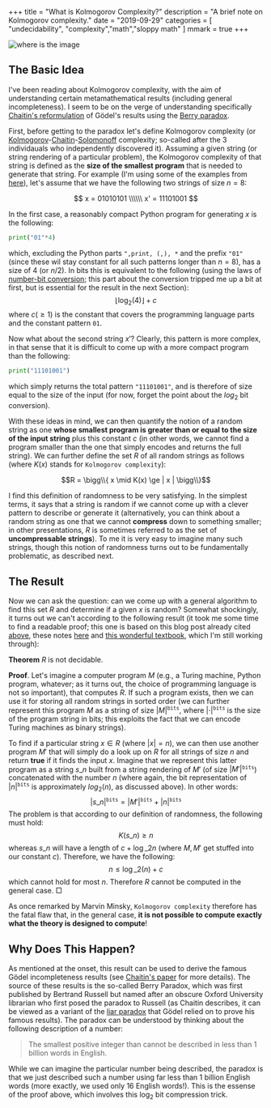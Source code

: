 +++
title = "What is Kolmogorov Complexity?"
description = "A brief note on Kolmogorov complexity."
date = "2019-09-29"
categories = [ "undecidability", "complexity","math","sloppy math" ]
mmark = true
+++

![where is the image](https://www.nlp-kyle.com/files/Kolmogorov-m.jpg)


The Basic Idea
-------------------------

I've been reading about Kolmogorov complexity, with the aim of understanding certain metamathematical results (including general incompleteness). I seem to be on the verge of understanding specifically [Chaitin's reformulation](https://arxiv.org/pdf/chao-dyn/9406002.pdf) of Gödel's results using the [Berry paradox](https://en.wikipedia.org/wiki/Berry_paradox).

First, before getting to the paradox let's  define Kolmogorov complexity (or [Kolmogorov](https://en.wikipedia.org/wiki/Andrey_Kolmogorov)-[Chaitin](https://en.wikipedia.org/wiki/Gregory_Chaitin)-[Solomonoff](https://en.wikipedia.org/wiki/Ray_Solomonoff) complexity; so-called after the 3 individauals who independently discovered it).  Assuming a given string (or string rendering of a particular problem), the Kolmogorov complexity of that string is defined as  the **size of the smallest program** that is needed to generate that string. For example (I'm using some of the examples from [here](https://jeremykun.com/tag/kolmogorov-complexity/)), let's assume that we have the following two strings of size $n=8$:

$$
x  = 01010101 \\\\\\
x' = 11101001
$$

In the first case, a reasonably compact Python program for generating $x$ is the following:
```python
print("01"*4)
```
which, excluding the Python parts `",print, (,), *` and the prefix `"01"` (since these wil stay constant for all such patterns longer than $n=8$), has a size of $4$ (or $n/2$).  In bits this is equivalent to the following (using the laws of [number-bit conversion](https://www.exploringbinary.com/number-of-bits-in-a-decimal-integer/); this part about the conversion tripped me up a bit at first, but is essential for the result in the next Section):
$$ \left\lfloor \log_{2}(4) \right\rfloor + c $$
where $c (\ge 1)$ is the constant that covers the programming language parts and the constant pattern `01`.

Now what about the second string $x'$? Clearly, this pattern is more complex, in that sense that it is difficult to come up with a more compact  program than the following:
```python
print("11101001")
```
which simply returns the total pattern `"11101001"`, and is therefore of size equal to the size of the input (for now, forget the point about the $log_{2}$ bit conversion). 

With these ideas in mind, we can then quantify the notion of a random string as one **whose smallest program is greater than or equal to the size of the input string** plus this constant $c$ (in other words, we cannot find a program smaller than the one that simply encodes and returns the full string). We can further define the set $R$ of all random strings as follows (where $K(x)$ stands for `Kolmogorov complexity`):

$$R = \bigg\\{ x \mid K(x) \ge | x | \bigg\\}$$

I find this definition of randomness to be very satisfying. In the simplest terms, it says that a string is random if we cannot come up with a clever pattern to describe or generate it (alternatively, you can think about a random string as one that we cannot **compress** down to something smaller; in other presentations, $R$ is sometimes referred to as the set of **uncompressable strings**). To me it is very easy to imagine many such strings, though this notion of randomness turns out to be fundamentally problematic, as described next. 


The Result 
-------------------------

Now we can ask the question: can we come up with a general algorithm to find this set $R$ and determine if a given $x$ is random?  Somewhat shockingly, it turns out we can't according to the following result (it took me some time to find a readable proof; this one is based on this blog post already cited [above](https://jeremykun.com/tag/kolmogorov-complexity/), these notes [here](http://theory.stanford.edu/~trevisan/cs154-12/notek.pdf) and [this wonderful  textbook](https://www.springer.com/gp/book/9781489984456), which I'm still working through): 

**Theorem** $R$ is not decidable. 

**Proof**. Let's imagine a computer program $M$ (e.g., a Turing machine, Python program, whatever; as it turns out, the choice of programming language is not so important), that computes $R$. If such a program exists, then we can use it for storing all random strings in sorted order  (we can further represent this program $M$ as a string of size $| M |^{\texttt{bits}}$, where $| \cdot |^{\texttt{bits}}$ is the size of the program string in bits; this exploits the fact that we can encode Turing machines as binary strings).

To find if a particular string $x \in R$ (where $|x|=n$), we can then use another program $M'$ that will simply do a look up on $R$ for all strings of size $n$ and return **true** if it finds the input $x$. Imagine that we represent this latter program as a string $s\_{n}$ built from a string rendering of $M'$  (of size $| M' |^{\texttt{bits}}$) concatenated with the number $n$ (where again, the bit representation of $| n |^{\texttt{bits}}$ is approximately  $log_{2}(n)$, as discussed above). In other words:
$$| s\_{n} |^{\texttt{bits}} =  | M' |^{\texttt{bits}} + | n |^{\texttt{bits}}$$
The problem is that according to our definition of randomness, the following must hold:
$$K(s\_{n}) \ge n $$
whereas $s\_{n}$ will have a length of $c + \log\_{2} n$ (where $M,M'$ get stuffed into our constant $c$). Therefore, we have the following:
$$n \le \log\_{2}(n) + c$$
which cannot hold for most $n$. Therefore $R$ cannot be computed in the general case. □

As once remarked by Marvin Minsky, `Kolmogorov complexity` therefore has the fatal flaw that, in the general case, **it is not possible to compute exactly what the theory is designed to compute**! 


Why Does This Happen?
-------------------------

As mentioned at the onset, this result can be used to derive the famous Gödel incompleteness results (see [Chaitin's paper](https://arxiv.org/pdf/chao-dyn/9406002.pdf)  for more details). The source of these results is the so-called Berry Paradox, which was first published by Bertrand Russell but named after an obscure Oxford University librarian who first posed  the paradox to Russell (as Chaitin describes, it can be viewed as a variant of the [liar paradox](https://plato.stanford.edu/entries/liar-paradox/) that Gödel relied on to prove his famous results). The paradox can be understood by thinking about the following description of a number:

> The smallest positive integer than cannot be described in less than 1 billion words in English.

While we can imagine the particular number being described, the paradox is that we just described such a number using far less than 1 billion English words (more exactly, we used only 16 English words!). This is the essense of the proof above,  which involves this $\log_{2}$ bit compression trick. 

<!--more-->
